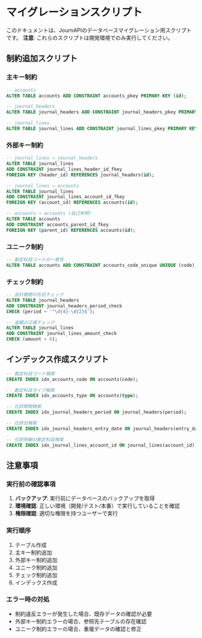 # マイグレーションスクリプト

このドキュメントは、JournAPIのデータベースマイグレーション用スクリプトです。
**注意**: これらのスクリプトは開発環境でのみ実行してください。

## 制約追加スクリプト

### 主キー制約
```sql
-- accounts
ALTER TABLE accounts ADD CONSTRAINT accounts_pkey PRIMARY KEY (id);

-- journal_headers
ALTER TABLE journal_headers ADD CONSTRAINT journal_headers_pkey PRIMARY KEY (id);

-- journal_lines
ALTER TABLE journal_lines ADD CONSTRAINT journal_lines_pkey PRIMARY KEY (id);
```

### 外部キー制約
```sql
-- journal_lines → journal_headers
ALTER TABLE journal_lines 
ADD CONSTRAINT journal_lines_header_id_fkey 
FOREIGN KEY (header_id) REFERENCES journal_headers(id);

-- journal_lines → accounts
ALTER TABLE journal_lines 
ADD CONSTRAINT journal_lines_account_id_fkey 
FOREIGN KEY (account_id) REFERENCES accounts(id);

-- accounts → accounts (自己参照)
ALTER TABLE accounts 
ADD CONSTRAINT accounts_parent_id_fkey 
FOREIGN KEY (parent_id) REFERENCES accounts(id);
```

### ユニーク制約
```sql
-- 勘定科目コードの一意性
ALTER TABLE accounts ADD CONSTRAINT accounts_code_unique UNIQUE (code);
```

### チェック制約
```sql
-- 会計期間の形式チェック
ALTER TABLE journal_headers 
ADD CONSTRAINT journal_headers_period_check 
CHECK (period ~ '^\d{4}-\d{2}$');

-- 金額の正値チェック
ALTER TABLE journal_lines 
ADD CONSTRAINT journal_lines_amount_check 
CHECK (amount > 0);
```

## インデックス作成スクリプト

```sql
-- 勘定科目コード検索
CREATE INDEX idx_accounts_code ON accounts(code);

-- 勘定科目タイプ検索
CREATE INDEX idx_accounts_type ON accounts(type);

-- 仕訳期間検索
CREATE INDEX idx_journal_headers_period ON journal_headers(period);

-- 仕訳日検索
CREATE INDEX idx_journal_headers_entry_date ON journal_headers(entry_date);

-- 仕訳明細の勘定科目検索
CREATE INDEX idx_journal_lines_account_id ON journal_lines(account_id);
```

## 注意事項

### 実行前の確認事項
1. **バックアップ**: 実行前にデータベースのバックアップを取得
2. **環境確認**: 正しい環境（開発/テスト/本番）で実行していることを確認
3. **権限確認**: 適切な権限を持つユーザーで実行

### 実行順序
1. テーブル作成
2. 主キー制約追加
3. 外部キー制約追加
4. ユニーク制約追加
5. チェック制約追加
6. インデックス作成

### エラー時の対処
- 制約違反エラーが発生した場合、既存データの確認が必要
- 外部キー制約エラーの場合、参照先テーブルの存在確認
- ユニーク制約エラーの場合、重複データの確認と修正
